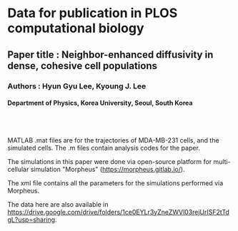 # Data for publication in PLOS computational biology 

## Paper title : Neighbor-enhanced diffusivity in dense, cohesive cell populations

### Authors : Hyun Gyu Lee, Kyoung J. Lee

#### Department of Physics, Korea University, Seoul, South Korea

<br>
<br>

MATLAB .mat files are for the trajectories of MDA-MB-231 cells, and the simulated cells. The .m files contain analysis codes for the paper. 

The simulations in this paper were done via open-source platform for multi-cellular simulation "Morpheus" (https://morpheus.gitlab.io/).

The xml file contains all the parameters for the simulations performed via Morpheus. 

The data here are also available in https://drive.google.com/drive/folders/1ce0EYLr3yZneZWVl03rejUrISF2tTdgL?usp=sharing.
